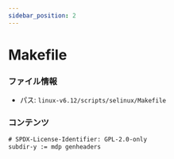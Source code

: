 ```yaml
---
sidebar_position: 2
---
```

# Makefile

### ファイル情報

- パス: `linux-v6.12/scripts/selinux/Makefile`

### コンテンツ

```txt
# SPDX-License-Identifier: GPL-2.0-only
subdir-y := mdp genheaders

```
